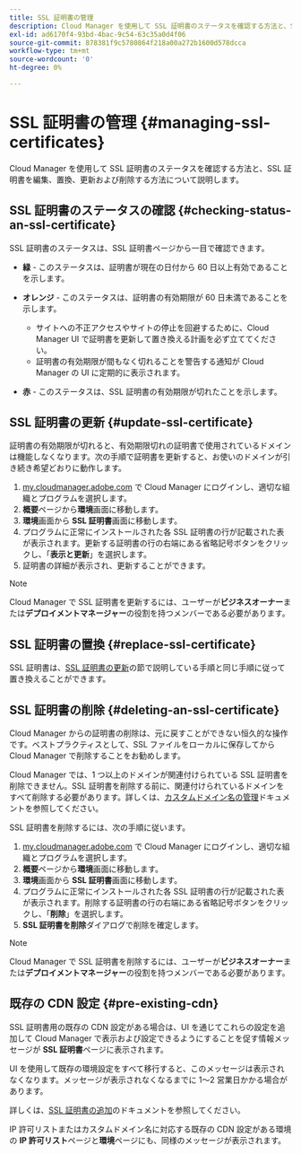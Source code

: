 ```yaml
---
title: SSL 証明書の管理
description: Cloud Manager を使用して SSL 証明書のステータスを確認する方法と、SSL 証明書を編集、置換、更新および削除する方法について説明します。
exl-id: ad6170f4-93bd-4bac-9c54-63c35a0d4f06
source-git-commit: 878381f9c5780864f218a00a272b1600d578dcca
workflow-type: tm+mt
source-wordcount: '0'
ht-degree: 0%

---
```


# SSL 証明書の管理 {#managing-ssl-certificates}

Cloud Manager を使用して SSL 証明書のステータスを確認する方法と、SSL 証明書を編集、置換、更新および削除する方法について説明します。

## SSL 証明書のステータスの確認 {#checking-status-an-ssl-certificate}

SSL 証明書のステータスは、SSL 証明書ページから一目で確認できます。

* **緑** - このステータスは、証明書が現在の日付から 60 日以上有効であることを示します。

* **オレンジ** - このステータスは、証明書の有効期限が 60 日未満であることを示します。
   * サイトへの不正アクセスやサイトの停止を回避するために、Cloud Manager UI で証明書を更新して置き換える計画を必ず立ててください。
   * 証明書の有効期限が間もなく切れることを警告する通知が Cloud Manager の UI に定期的に表示されます。

* **赤** - このステータスは、SSL 証明書の有効期限が切れたことを示します。

## SSL 証明書の更新 {#update-ssl-certificate}

証明書の有効期限が切れると、有効期限切れの証明書で使用されているドメインは機能しなくなります。次の手順で証明書を更新すると、お使いのドメインが引き続き希望どおりに動作します。

1. [my.cloudmanager.adobe.com](https://my.cloudmanager.adobe.com/) で Cloud Manager にログインし、適切な組織とプログラムを選択します。
1. **概要**&#x200B;ページから&#x200B;**環境**&#x200B;画面に移動します。
1. **環境**&#x200B;画面から **SSL 証明書**&#x200B;画面に移動します。
1. プログラムに正常にインストールされた各 SSL 証明書の行が記載された表が表示されます。更新する証明書の行の右端にある省略記号ボタンをクリックし、「**表示と更新**」を選択します。
1. 証明書の詳細が表示され、更新することができます。

>[!NOTE]
>
>Cloud Manager で SSL 証明書を更新するには、ユーザーが&#x200B;**ビジネスオーナー**&#x200B;または&#x200B;**デプロイメントマネージャー**&#x200B;の役割を持つメンバーである必要があります。

## SSL 証明書の置換 {#replace-ssl-certificate}

SSL 証明書は、[SSL 証明書の更新](#update-ssl-certificate)の節で説明している手順と同じ手順に従って置き換えることができます。

## SSL 証明書の削除 {#deleting-an-ssl-certificate}

Cloud Manager からの証明書の削除は、元に戻すことができない恒久的な操作です。ベストプラクティスとして、SSL ファイルをローカルに保存してから Cloud Manager で削除することをお勧めします。

Cloud Manager では、1 つ以上のドメインが関連付けられている SSL 証明書を削除できません。SSL 証明書を削除する前に、関連付けられているドメインをすべて削除する必要があります。詳しくは、[カスタムドメイン名の管理](/help/implementing/cloud-manager/custom-domain-names/managing-custom-domain-names.md)ドキュメントを参照してください。

SSL 証明書を削除するには、次の手順に従います。

1. [my.cloudmanager.adobe.com](https://my.cloudmanager.adobe.com/) で Cloud Manager にログインし、適切な組織とプログラムを選択します。
1. **概要**&#x200B;ページから&#x200B;**環境**&#x200B;画面に移動します。
1. **環境**&#x200B;画面から **SSL 証明書**&#x200B;画面に移動します。
1. プログラムに正常にインストールされた各 SSL 証明書の行が記載された表が表示されます。削除する証明書の行の右端にある省略記号ボタンをクリックし、「**削除**」を選択します。
1. **SSL 証明書を削除**&#x200B;ダイアログで削除を確定します。

>[!NOTE]
>
>Cloud Manager で SSL 証明書を削除するには、ユーザーが&#x200B;**ビジネスオーナー**&#x200B;または&#x200B;**デプロイメントマネージャー**&#x200B;の役割を持つメンバーである必要があります。

## 既存の CDN 設定 {#pre-existing-cdn}

SSL 証明書用の既存の CDN 設定がある場合は、UI を通じてこれらの設定を追加して Cloud Manager で表示および設定できるようにすることを促す情報メッセージが **SSL 証明書**&#x200B;ページに表示されます。

UI を使用して既存の環境設定をすべて移行すると、このメッセージは表示されなくなります。メッセージが表示されなくなるまでに 1～2 営業日かかる場合があります。

詳しくは、[SSL 証明書の追加](/help/implementing/cloud-manager/managing-ssl-certifications/add-ssl-certificate.md)のドキュメントを参照してください。

IP 許可リストまたはカスタムドメイン名に対応する既存の CDN 設定がある環境の **IP 許可リスト**&#x200B;ページと&#x200B;**環境**&#x200B;ページにも、同様のメッセージが表示されます。
